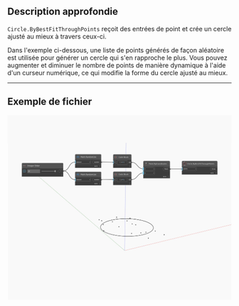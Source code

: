 ## Description approfondie
`Circle.ByBestFitThroughPoints` reçoit des entrées de point et crée un cercle ajusté au mieux à travers ceux-ci.

Dans l'exemple ci-dessous, une liste de points générés de façon aléatoire est utilisée pour générer un cercle qui s'en rapproche le plus. Vous pouvez augmenter et diminuer le nombre de points de manière dynamique à l'aide d'un curseur numérique, ce qui modifie la forme du cercle ajusté au mieux.

___
## Exemple de fichier

![ByBestFitThroughPoints](./Autodesk.DesignScript.Geometry.Circle.ByBestFitThroughPoints_img.jpg)

